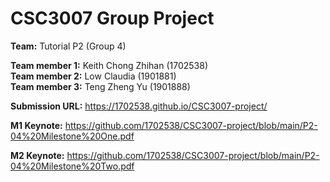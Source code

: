 # CSC3007 Group Project

**Team:** Tutorial P2 (Group 4)

**Team member 1:** Keith Chong Zhihan (1702538) \
**Team member 2:** Low Claudia (1901881) \
**Team member 3:** Teng Zheng Yu (1901888)

**Submission URL:** https://1702538.github.io/CSC3007-project/

**M1 Keynote:** https://github.com/1702538/CSC3007-project/blob/main/P2-04%20Milestone%20One.pdf

**M2 Keynote:** https://github.com/1702538/CSC3007-project/blob/main/P2-04%20Milestone%20Two.pdf
